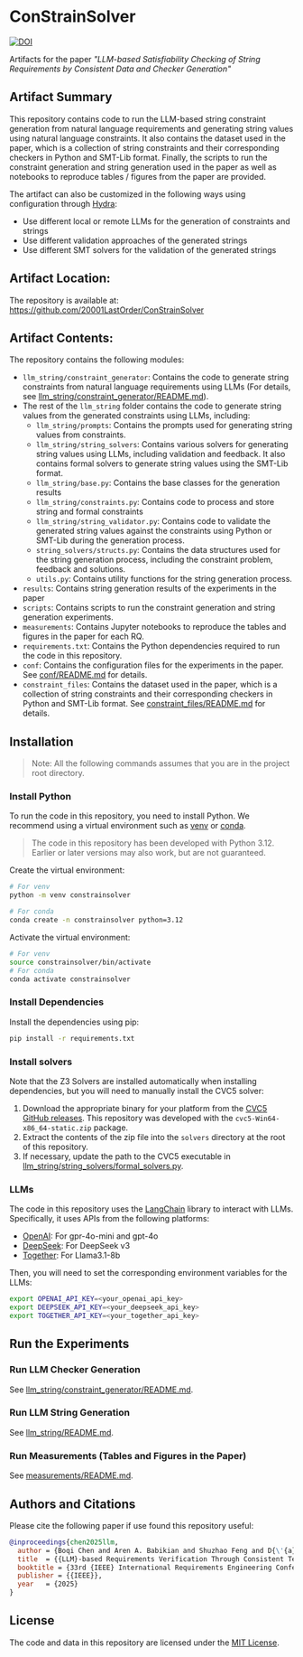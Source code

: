 # ConStrainSolver
[![DOI](https://zenodo.org/badge/924350799.svg)](https://doi.org/10.5281/zenodo.15679254)

Artifacts for the paper *"LLM-based Satisfiability Checking of String Requirements by Consistent Data and Checker Generation"*

## Artifact Summary
This repository contains code to run the LLM-based string constraint generation from natural language requirements and generating string values using natural language constraints. It also contains the dataset used in the paper, which is a collection of string constraints and their corresponding checkers in Python and SMT-Lib format. Finally, the scripts to run the constraint generation and string generation used in the paper as well as notebooks to reproduce tables / figures from the paper are provided. 

The artifact can also be customized in the following ways using configuration through [Hydra](https://hydra.cc/docs/intro/):
* Use different local or remote LLMs for the generation of constraints and strings
* Use different validation approaches of the generated strings
* Use different SMT solvers for the validation of the generated strings


## Artifact Location:
The repository is available at: https://github.com/20001LastOrder/ConStrainSolver

## Artifact Contents:
The repository contains the following modules:
* `llm_string/constraint_generator`: Contains the code to generate string constraints from natural language requirements using LLMs (For details, see [llm_string/constraint_generator/README.md](llm_string/constraint_generator/README.md)).
* The rest of the `llm_string` folder contains the code to generate string values from the generated constraints using LLMs, including:
    * `llm_string/prompts`: Contains the prompts used for generating string values from constraints.
    * `llm_string/string_solvers`: Contains various solvers for generating string values using LLMs, including validation and feedback. It also contains formal solvers to generate string values using the SMT-Lib format.
    * `llm_string/base.py`: Contains the base classes for the generation results
    * `llm_string/constraints.py`: Contains code to process and store string and formal constraints
    * `llm_string/string_validator.py`: Contains code to validate the generated string values against the constraints using Python or SMT-Lib during the generation process.
    * `string_solvers/structs.py`: Contains the data structures used for the string generation process, including the constraint problem, feedback and solutions.
    * `utils.py`: Contains utility functions for the string generation process.
* `results`: Contains string generation results of the experiments in the paper
* `scripts`: Contains scripts to run the constraint generation and string generation experiments.
* `measurements`: Contains Jupyter notebooks to reproduce the tables and figures in the paper for each RQ.
* `requirements.txt`: Contains the Python dependencies required to run the code in this repository.
* `conf`: Contains the configuration files for the experiments in the paper. See [conf/README.md](conf/README.md) for details.
* `constraint_files`: Contains the dataset used in the paper, which is a collection of string constraints and their corresponding checkers in Python and SMT-Lib format. See [constraint_files/README.md](constraint_files/README.md) for details.

## Installation
> Note: All the following commands assumes that you are in the project root directory.

### Install Python
To run the code in this repository, you need to install Python. We recommend using a virtual environment such as [venv](https://docs.python.org/3/library/venv.html) or [conda](https://docs.conda.io/en/latest/).

> The code in this repository has been developed with Python 3.12. Earlier or later versions may also work, but are not guaranteed.

Create the virtual environment:
```bash
# For venv
python -m venv constrainsolver

# For conda
conda create -n constrainsolver python=3.12
```

Activate the virtual environment:
```bash
# For venv
source constrainsolver/bin/activate
# For conda
conda activate constrainsolver
```

### Install Dependencies
Install the dependencies using pip:
```bash
pip install -r requirements.txt
```

### Install solvers
Note that the Z3 Solvers are installed automatically when installing dependencies, but you will need to manually install the CVC5 solver:

1. Download the appropriate binary for your platform from the [CVC5 GitHub releases](https://github.com/cvc5/cvc5/releases/). This repository was developed with the `cvc5-Win64-x86_64-static.zip` package.
2. Extract the contents of the zip file into the `solvers` directory at the root of this repository.
3. If necessary, update the path to the CVC5 executable in [llm_string/string_solvers/formal_solvers.py](llm_string/string_solvers/formal_solvers.py#L52).

### LLMs
The code in this repository uses the [LangChain](https://python.langchain.com/docs/) library to interact with LLMs. Specifically, it uses APIs from the following platforms:
* [OpenAI](https://openai.com/): For gpr-4o-mini and gpt-4o
* [DeepSeek](https://deepseek.com/): For DeepSeek v3
* [Together](https://together.xyz/): For Llama3.1-8b

Then, you will need to set the corresponding environment variables for the LLMs:
```bash
export OPENAI_API_KEY=<your_openai_api_key>
export DEEPSEEK_API_KEY=<your_deepseek_api_key>
export TOGETHER_API_KEY=<your_together_api_key>
```

## Run the Experiments

### Run LLM Checker Generation

See [llm_string/constraint_generator/README.md](llm_string/constraint_generator/README.md).

### Run LLM String Generation
See [llm_string/README.md](llm_string/README.md).

### Run Measurements (Tables and Figures in the Paper)
See [measurements/README.md](measurements/README.md).

## Authors and Citations
Please cite the following paper if use found this repository useful:
```bibtex
@inproceedings{chen2025llm,
  author = {Boqi Chen and Aren A. Babikian and Shuzhao Feng and D{\'{a}}niel Varr{\'{o}} and Gunter Mussbacher},
  title  = {{LLM}-based Requirements Verification Through Consistent Text Data and Checker Generation},
  booktitle = {33rd {IEEE} International Requirements Engineering Conference, {RE} 2025, Valencia, Spain, September 1-5, 2025},
  publisher = {{IEEE}},
  year   = {2025}
}
```

## License
The code and data in this repository are licensed under the [MIT License](./LICENSE). 
